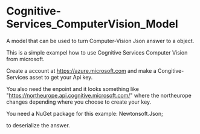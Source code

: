 # Cognitive-Services_ComputerVision_Model
A model that can be used to turn Computer-Vision Json answer to a object. 

This is a simple exampel how to use Cognitive Services Computer Vision from microsoft. 

Create a account at https://azure.microsoft.com and make a Congitive-Services asset to get your Api key. 

You also need the enpoint and it looks something like "https://northeurope.api.cognitive.microsoft.com/" where the northeurope
changes depending where you choose to create your key.

You need a NuGet package for this example:
Newtonsoft.Json;

to deserialize the answer. 

